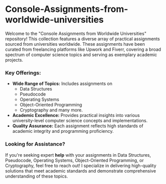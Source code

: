 # Console-Assignments-from-worldwide-universities
Welcome to the "Console Assignments from Worldwide Universities" repository! 
This collection features a diverse array of practical assignments sourced from universities worldwide. These assignments have been curated from freelancing platforms like Upwork and Fiverr, covering a broad spectrum of computer science topics and serving as exemplary academic projects.

### Key Offerings:
- **Wide Range of Topics:** Includes assignments on
   - Data Structures
   - Pseudocode
   - Operating Systems
   - Object-Oriented Programming
   - Cryptography and many more.
- **Academic Excellence:** Provides practical insights into various university-level computer science concepts and implementations.
- **Quality Assurance:** Each assignment reflects high standards of academic integrity and programming proficiency.

### Looking for Assistance?
If you're seeking expert **help** with your assignments in Data Structures, Pseudocode, Operating Systems, Object-Oriented Programming, or Cryptography, feel free to reach out! I specialize in delivering high-quality solutions that meet academic standards and demonstrate comprehensive understanding of these topics.

